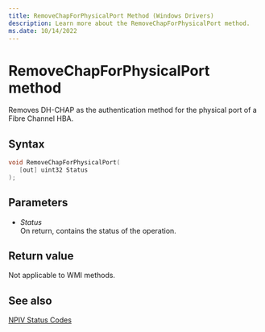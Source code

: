```yaml
---
title: RemoveChapForPhysicalPort Method (Windows Drivers)
description: Learn more about the RemoveChapForPhysicalPort method.
ms.date: 10/14/2022
---
```


# RemoveChapForPhysicalPort method

Removes DH-CHAP as the authentication method for the physical port of a Fibre Channel HBA.

## Syntax

``` c++
void RemoveChapForPhysicalPort(
   [out] uint32 Status
);
```

## Parameters

- *Status*  
    On return, contains the status of the operation.

## Return value

Not applicable to WMI methods.

## See also

[NPIV Status Codes](npiv-status-codes.md)
